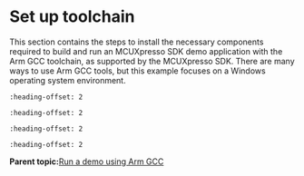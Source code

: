 # Set up toolchain 

This section contains the steps to install the necessary components required to build and run an MCUXpresso SDK demo application with the Arm GCC toolchain, as supported by the MCUXpresso SDK. There are many ways to use Arm GCC tools, but this example focuses on a Windows operating system environment.


```{include} ../topics/armgcc_install_gcc_arm_embedded_tool_chain.md
:heading-offset: 2
```

```{include} ../topics/armgcc_install_mingw_only_required_on_windows_system.md
:heading-offset: 2
```

```{include} ../topics/armgcc_add_a_new_system_environment_variable_for_armgcc_d.md
:heading-offset: 2
```

```{include} ../topics/armgcc_armgcc_install_cmake.md
:heading-offset: 2
```

**Parent topic:**[Run a demo using Arm GCC](../topics/run_a_demo_using_arm_gcc.md)

